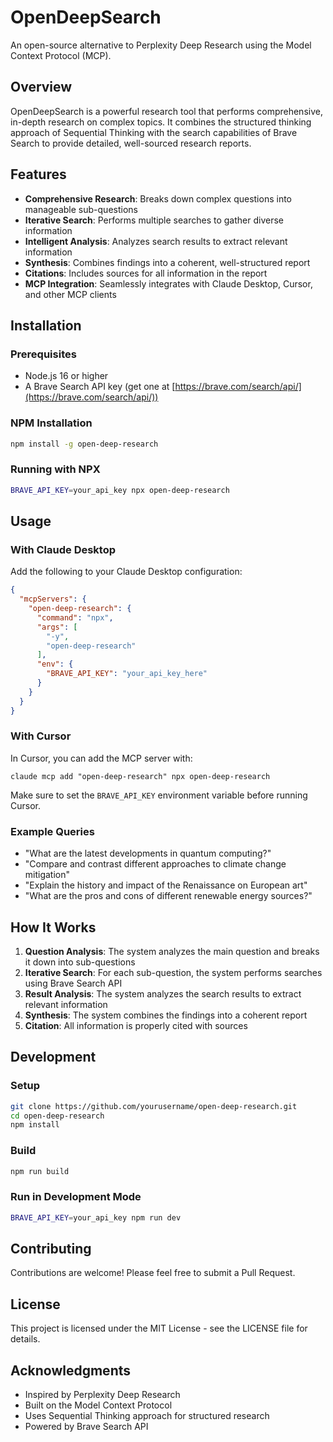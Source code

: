 # OpenDeepSearch

An open-source alternative to Perplexity Deep Research using the Model Context Protocol (MCP).

## Overview

OpenDeepSearch is a powerful research tool that performs comprehensive, in-depth research on complex topics. It combines the structured thinking approach of Sequential Thinking with the search capabilities of Brave Search to provide detailed, well-sourced research reports.

## Features

- **Comprehensive Research**: Breaks down complex questions into manageable sub-questions
- **Iterative Search**: Performs multiple searches to gather diverse information
- **Intelligent Analysis**: Analyzes search results to extract relevant information
- **Synthesis**: Combines findings into a coherent, well-structured report
- **Citations**: Includes sources for all information in the report
- **MCP Integration**: Seamlessly integrates with Claude Desktop, Cursor, and other MCP clients

## Installation

### Prerequisites

- Node.js 16 or higher
- A Brave Search API key (get one at [https://brave.com/search/api/](https://brave.com/search/api/))

### NPM Installation

```bash
npm install -g open-deep-research
```

### Running with NPX

```bash
BRAVE_API_KEY=your_api_key npx open-deep-research
```

## Usage

### With Claude Desktop

Add the following to your Claude Desktop configuration:

```json
{
  "mcpServers": {
    "open-deep-research": {
      "command": "npx",
      "args": [
        "-y",
        "open-deep-research"
      ],
      "env": {
        "BRAVE_API_KEY": "your_api_key_here"
      }
    }
  }
}
```

### With Cursor

In Cursor, you can add the MCP server with:

```
claude mcp add "open-deep-research" npx open-deep-research
```

Make sure to set the `BRAVE_API_KEY` environment variable before running Cursor.

### Example Queries

- "What are the latest developments in quantum computing?"
- "Compare and contrast different approaches to climate change mitigation"
- "Explain the history and impact of the Renaissance on European art"
- "What are the pros and cons of different renewable energy sources?"

## How It Works

1. **Question Analysis**: The system analyzes the main question and breaks it down into sub-questions
2. **Iterative Search**: For each sub-question, the system performs searches using Brave Search API
3. **Result Analysis**: The system analyzes the search results to extract relevant information
4. **Synthesis**: The system combines the findings into a coherent report
5. **Citation**: All information is properly cited with sources

## Development

### Setup

```bash
git clone https://github.com/yourusername/open-deep-research.git
cd open-deep-research
npm install
```

### Build

```bash
npm run build
```

### Run in Development Mode

```bash
BRAVE_API_KEY=your_api_key npm run dev
```

## Contributing

Contributions are welcome! Please feel free to submit a Pull Request.

## License

This project is licensed under the MIT License - see the LICENSE file for details.

## Acknowledgments

- Inspired by Perplexity Deep Research
- Built on the Model Context Protocol
- Uses Sequential Thinking approach for structured research
- Powered by Brave Search API 